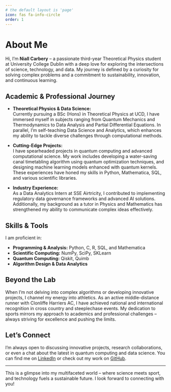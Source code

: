 ```yaml
---
# the default layout is 'page'
icon: fas fa-info-circle
order: 1
---
```


# About Me

Hi, I’m **Niall Carbery** – a passionate third-year Theoretical Physics student at University College Dublin with a deep love for exploring the intersections of science, technology, and data. My journey is defined by a curiosity for solving complex problems and a commitment to sustainability, innovation, and continuous learning.

## Academic & Professional Journey

- **Theoretical Physics & Data Science:**  
  Currently pursuing a BSc (Hons) in Theoretical Physics at UCD, I have immersed myself in subjects ranging from Quantum Mechanics and Thermodynamics to Data Analysis and Partial Differential Equations. In parallel, I’m self-teaching Data Science and Analytics, which enhances my ability to tackle diverse challenges through computational methods.

- **Cutting-Edge Projects:**  
  I have spearheaded projects in quantum computing and advanced computational science. My work includes developing a water-saving canal timetabling algorithm using quantum optimization techniques, and designing machine learning models enhanced with quantum kernels. These experiences have honed my skills in Python, Mathematica, SQL, and various scientific libraries.

- **Industry Experience:**  
  As a Data Analytics Intern at SSE Airtricity, I contributed to implementing regulatory data governance frameworks and advanced AI solutions. Additionally, my background as a tutor in Physics and Mathematics has strengthened my ability to communicate complex ideas effectively.

## Skills & Tools

I am proficient in:
- **Programming & Analysis:** Python, C, R, SQL, and Mathematica  
- **Scientific Computing:** NumPy, SciPy, SKLearn  
- **Quantum Computing:** Qiskit, Quimb  
- **Algorithm Design & Data Analytics**

## Beyond the Lab

When I’m not delving into complex algorithms or developing innovative projects, I channel my energy into athletics. As an active middle-distance runner with Clonliffe Harriers AC, I have achieved national and international recognition in cross country and steeplechase events. My dedication to sports mirrors my approach to academics and professional challenges – always striving for excellence and pushing the limits.

## Let’s Connect

I’m always open to discussing innovative projects, research collaborations, or even a chat about the latest in quantum computing and data science. You can find me on [LinkedIn](https://www.linkedin.com/in/niallcarbery/) or check out my work on [GitHub](https://github.com/NiallCarbery).

---

This is a glimpse into my multifaceted world – where science meets sport, and technology fuels a sustainable future. I look forward to connecting with you!

